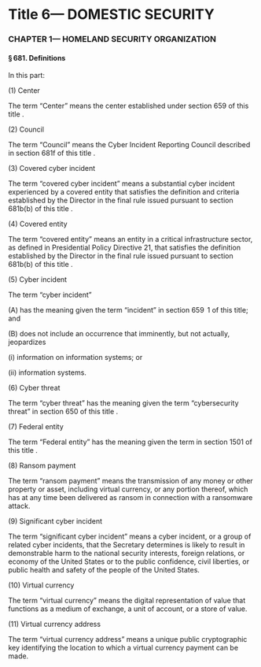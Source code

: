 
# Title 6— DOMESTIC SECURITY
### CHAPTER 1— HOMELAND SECURITY ORGANIZATION
#### § 681. Definitions

In this part:

(1) Center

The term “Center” means the center established under section 659 of this title .

(2) Council

The term “Council” means the Cyber Incident Reporting Council described in section 681f of this title .

(3) Covered cyber incident

The term “covered cyber incident” means a substantial cyber incident experienced by a covered entity that satisfies the definition and criteria established by the Director in the final rule issued pursuant to section 681b(b) of this title .

(4) Covered entity

The term “covered entity” means an entity in a critical infrastructure sector, as defined in Presidential Policy Directive 21, that satisfies the definition established by the Director in the final rule issued pursuant to section 681b(b) of this title .

(5) Cyber incident

The term “cyber incident”

(A) has the meaning given the term “incident” in section 659  1 of this title; and

(B) does not include an occurrence that imminently, but not actually, jeopardizes

(i) information on information systems; or

(ii) information systems.

(6) Cyber threat

The term “cyber threat” has the meaning given the term “cybersecurity threat” in section 650 of this title .

(7) Federal entity

The term “Federal entity” has the meaning given the term in section 1501 of this title .

(8) Ransom payment

The term “ransom payment” means the transmission of any money or other property or asset, including virtual currency, or any portion thereof, which has at any time been delivered as ransom in connection with a ransomware attack.

(9) Significant cyber incident

The term “significant cyber incident” means a cyber incident, or a group of related cyber incidents, that the Secretary determines is likely to result in demonstrable harm to the national security interests, foreign relations, or economy of the United States or to the public confidence, civil liberties, or public health and safety of the people of the United States.

(10) Virtual currency

The term “virtual currency” means the digital representation of value that functions as a medium of exchange, a unit of account, or a store of value.

(11) Virtual currency address

The term “virtual currency address” means a unique public cryptographic key identifying the location to which a virtual currency payment can be made.
